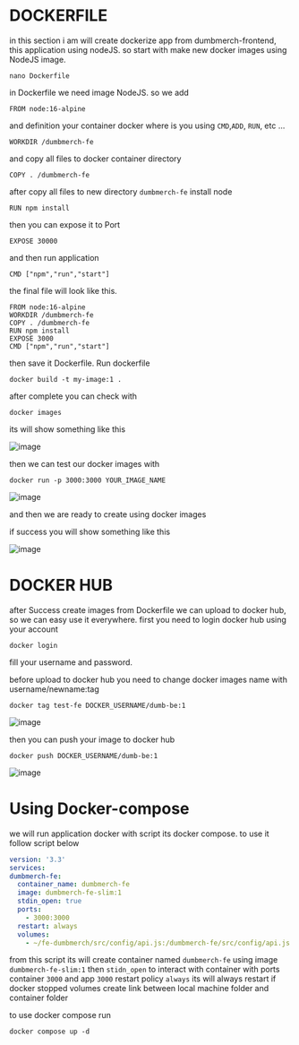 # DOCKERFILE

in this section i am will create dockerize app from dumbmerch-frontend, this application using nodeJS. so start with make new docker images using NodeJS image.

```shell
nano Dockerfile
```
in Dockerfile we need image NodeJS. so we add

```shell
FROM node:16-alpine 
```
and definition your container docker where is you using `CMD`,`ADD`, `RUN`, etc ... 
```shell
WORKDIR /dumbmerch-fe
```
and copy all files to docker container directory 

```shell
COPY . /dumbmerch-fe
```
after copy all files to new directory `dumbmerch-fe` install node

```shell
RUN npm install
```
then you can expose it to Port

```shell
EXPOSE 30000
```

and then run application 

```shell
CMD ["npm","run","start"]
```

the final file will look like this.

```shell
FROM node:16-alpine
WORKDIR /dumbmerch-fe
COPY . /dumbmerch-fe
RUN npm install
EXPOSE 3000
CMD ["npm","run","start"]
```

then save it Dockerfile. Run dockerfile 

```shell
docker build -t my-image:1 .
```

after complete you can check with 

```shell
docker images
```

its will show something like this 

![image](https://user-images.githubusercontent.com/56806850/222889999-0d5b098e-a8a5-48d2-9255-04fce9d0c1ac.png)

then we can test our docker images with 

```shell
docker run -p 3000:3000 YOUR_IMAGE_NAME
```

![image](https://user-images.githubusercontent.com/56806850/222890507-063e08c2-74d6-4892-9022-4efb3d21c55b.png)

and then we are ready to create using docker images 

if success you will show something like this 

![image](https://user-images.githubusercontent.com/56806850/222891026-5c975363-cd88-48d6-a9d8-97b3f5821ba1.png)



# DOCKER HUB

after Success create images from Dockerfile we can upload to docker hub, so we can easy use it everywhere. first you need to login docker hub using your account 


```shell
docker login
```

fill your username and password.



before upload to docker hub you need to change docker images name with username/newname:tag


```shell
docker tag test-fe DOCKER_USERNAME/dumb-be:1
```

![image](https://user-images.githubusercontent.com/56806850/222891358-42ae2cea-1101-43bf-90b1-d973db339991.png)

then you can push your image to docker hub 

```shell
docker push DOCKER_USERNAME/dumb-be:1
```

![image](https://user-images.githubusercontent.com/56806850/222891809-36a28199-2182-4396-96c2-8f813459c13b.png)


# Using Docker-compose

 we will run application docker  with script its docker compose. to use it follow script below
 
 ```yaml
version: '3.3'
services:
 dumbmerch-fe:
   container_name: dumbmerch-fe
   image: dumbmerch-fe-slim:1
   stdin_open: true
   ports:
     - 3000:3000
   restart: always
   volumes:
     - ~/fe-dumbmerch/src/config/api.js:/dumbmerch-fe/src/config/api.js # create link to local file
 ```

from this script its will create 
container named `dumbmerch-fe` 
using image `dumbmerch-fe-slim:1` 
then `stidn_open` to interact with container
with ports container `3000` and app `3000`
restart policy `always` its will always restart if docker stopped
volumes create link between local machine folder and container folder

to use docker compose run 

```shell
docker compose up -d
```



